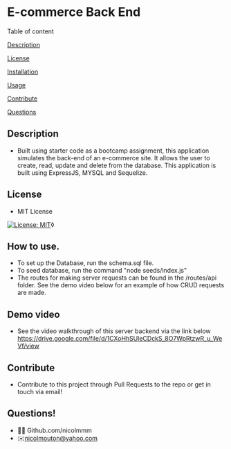 # E-commerce Back End

Table of content

[Description](#description)

[License](#license)

[Installation](#installation)

[Usage](#usage)

[Contribute](#contribute)

[Questions](#questions)

## Description

- Built using starter code as a bootcamp assignment, this application simulates the back-end of an e-commerce site. It allows the user to create, read, update and delete from the database. This application is built using ExpressJS, MYSQL and Sequelize.

## License

- MIT License

[![License: MIT](https://img.shields.io/badge/License-MIT-yellow.svg)](https://opensource.org/licenses/MIT)◊

## How to use.

- To set up the Database, run the schema.sql file.
- To seed database, run the command "node seeds/index.js"
- The routes for making server requests can be found in the /routes/api folder. See the demo video below for an example of how CRUD requests are made.

## Demo video

- See the video walkthrough of this server backend via the link below
  https://drive.google.com/file/d/1CXoHhSUleCDckS_8O7WpRtzwR_u_WeVf/view

## Contribute

- Contribute to this project through Pull Requests to the repo or get in touch via email!

## Questions!

- 👩‍💻 Github.com/nicolmmm
- ✉️nicolmouton@yahoo.com

